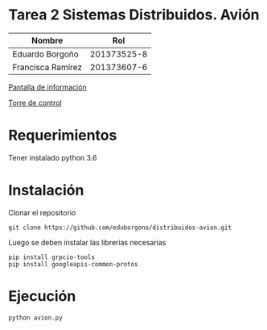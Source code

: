 # Tarea 2 Sistemas Distribuidos. Avión
|Nombre| Rol|
|-----|-----|
|Eduardo Borgoño| 201373525-8 |    
|Francisca Ramírez| 201373607-6 |

[Pantalla de información](https://github.com/eduborgono/pantalla-informacion) 

[Torre de control](https://github.com/eduborgono/torreControl)

# Requerimientos

Tener instalado python 3.6

# Instalación
Clonar el repositorio 
```
git clone https://github.com/eduborgono/distribuidos-avion.git
```

Luego se deben instalar las librerias necesarias
```
pip install grpcio-tools
pip install googleapis-common-protos
```

# Ejecución

```
python avion.py
```